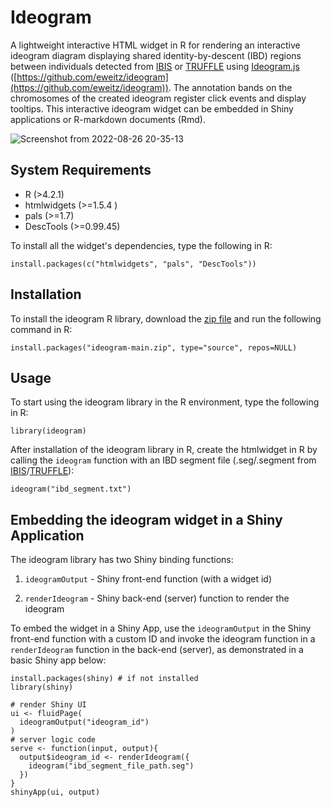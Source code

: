 # Ideogram
A lightweight interactive HTML widget in R for rendering an interactive ideogram diagram displaying shared identity-by-descent (IBD) regions between individuals detected from [IBIS](https://github.com/williamslab/ibis) or [TRUFFLE](https://adimitromanolakis.github.io/truffle-website/) using [Ideogram.js](https://eweitz.github.io/ideogram/) ([https://github.com/eweitz/ideogram](https://github.com/eweitz/ideogram)). The annotation bands on the chromosomes of the created ideogram register click events and display tooltips. This interactive ideogram widget can be embedded in Shiny applications or R-markdown documents (Rmd).

![Screenshot from 2022-08-26 20-35-13](https://user-images.githubusercontent.com/26285885/190521305-94d45292-a140-43b2-b6a1-2582a6a9cadb.png)

## System Requirements
- R (>4.2.1)
- htmlwidgets (>=1.5.4 )
- pals (>=1.7)
- DescTools (>=0.99.45)


To install all the widget's dependencies, type the following in R:
```
install.packages(c("htmlwidgets", "pals", "DescTools"))
```


## Installation
To install the ideogram R library, download the [zip file](https://github.com/a-thind/ideogram/archive/refs/heads/main.zip) and run the following command in R:
```
install.packages("ideogram-main.zip", type="source", repos=NULL)
```


## Usage
To start using the ideogram library in the R environment, type the following in R:
```
library(ideogram)
```

After installation of the ideogram library in R, create the htmlwidget in R by calling the ```ideogram``` function with an IBD segment file (.seg/.segment from [IBIS](https://github.com/williamslab/ibis)/[TRUFFLE](https://adimitromanolakis.github.io/truffle-website/)):
```
ideogram("ibd_segment.txt")
```
## Embedding the ideogram widget in a Shiny Application
The ideogram library has two Shiny binding functions:

1. ```ideogramOutput``` - Shiny front-end function (with a widget id) 

2. ```renderIdeogram``` - Shiny back-end (server) function  to render the ideogram

To embed the widget in a Shiny App, use the ```ideogramOutput``` in the Shiny front-end function with a custom ID and invoke the ideogram function in a ```renderIdeogram``` function in the back-end (server), as demonstrated in a basic Shiny app below:
```
install.packages(shiny) # if not installed
library(shiny)

# render Shiny UI
ui <- fluidPage(
  ideogramOutput("ideogram_id")
)
# server logic code
serve <- function(input, output){
  output$ideogram_id <- renderIdeogram({
    ideogram("ibd_segment_file_path.seg")
  })
}
shinyApp(ui, output)
```
